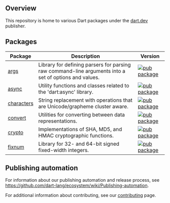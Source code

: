 <!-- [![Dart CI](https://github.com/dart-lang/core/actions/workflows/dart.yml/badge.svg)](https://github.com/dart-lang/core/actions/workflows/dart.yml) -->

## Overview

This repository is home to various Dart packages under the [dart.dev](https://pub.dev/publishers/dart.dev/packages) publisher.

## Packages

| Package | Description | Version |
|---|---|---|
| [args](pkgs/args/) | Library for defining parsers for parsing raw command-line arguments into a set of options and values. | [![pub package](https://img.shields.io/pub/v/args.svg)](https://pub.dev/packages/args) |
| [async](pkgs/async/) | Utility functions and classes related to the 'dart:async' library.| [![pub package](https://img.shields.io/pub/v/async.svg)](https://pub.dev/packages/async) |
| [characters](pkgs/characters/) | String replacement with operations that are Unicode/grapheme cluster aware. | [![pub package](https://img.shields.io/pub/v/characters.svg)](https://pub.dev/packages/characters) |
| [convert](pkgs/convert/) | Utilities for converting between data representations. | [![pub package](https://img.shields.io/pub/v/convert.svg)](https://pub.dev/packages/convert) |
| [crypto](pkgs/crypto/) | Implementations of SHA, MD5, and HMAC cryptographic functions. | [![pub package](https://img.shields.io/pub/v/crypto.svg)](https://pub.dev/packages/crypto) |
| [fixnum](pkgs/fixnum/) | Library for 32- and 64-bit signed fixed-width integers. | [![pub package](https://img.shields.io/pub/v/fixnum.svg)](https://pub.dev/packages/fixnum) |

## Publishing automation

For information about our publishing automation and release process, see
https://github.com/dart-lang/ecosystem/wiki/Publishing-automation.

For additional information about contributing, see our
[contributing](CONTRIBUTING.md) page.
